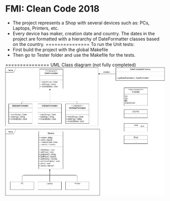 FMI: Clean Code 2018
===============
* The project represents a Shop with several devices such as: PCs, Laptops, Printers, etc.
* Every device has maker, creation date and country. The dates in the project are formatted with a hierarchy of DateFormatter classes based on the country.
===============
To run the Unit tests:
* First build the project with the global Makefile
* Then go to Tester folder and use the Makefile for the tests.

===============
UML Class diagram (not fully completed)
![alt text](resources/UML.jpg)